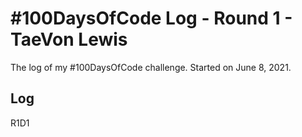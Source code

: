 # #100DaysOfCode Log - Round 1 - TaeVon Lewis
The log of my #100DaysOfCode challenge. Started on June 8, 2021.
## Log
R1D1
